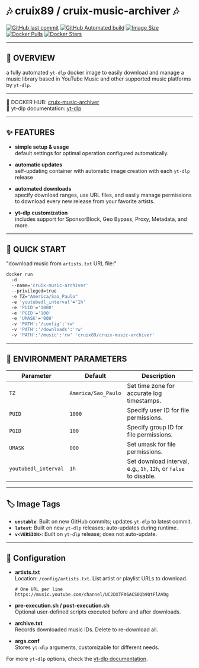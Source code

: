 
# 🎶 cruix89 / cruix-music-archiver 🎶

[![GitHub last commit](https://img.shields.io/github/last-commit/cruix89/cruix-music-archiver?logo=github)](https://github.com/cruix89/cruix-music-archiver/actions/workflows/push-unstable-image.yml/)
[![GitHub Automated build](https://img.shields.io/github/actions/workflow/status/cruix89/cruix-music-archiver/push-release-version-image.yml?logo=github)](https://github.com/cruix89/cruix-music-archiver/actions/workflows/push-release-version-image.yml/)
[![Image Size](https://img.shields.io/docker/image-size/cruix89/cruix-music-archiver/latest?style=flat&logo=docker)](https://hub.docker.com/r/cruix89/cruix-music-archiver/)
[![Docker Pulls](https://img.shields.io/docker/pulls/cruix89/cruix-music-archiver?style=flat&logo=docker)](https://hub.docker.com/r/cruix89/cruix-music-archiver/)
[![Docker Stars](https://img.shields.io/docker/stars/cruix89/cruix-music-archiver?style=flat&logo=docker)](https://hub.docker.com/r/cruix89/cruix-music-archiver/)

---

## 🎼 OVERVIEW
a fully automated `yt-dlp` docker image to easily download and manage a music library based in YouTube Music and other supported music platforms by `yt-dlp`.

---

📌 DOCKER HUB: [cruix-music-archiver](https://hub.docker.com/r/cruix89/cruix-music-archiver)  
📄 yt-dlp documentation: [yt-dlp](https://github.com/yt-dlp/yt-dlp)

---

## ✨ FEATURES

- **simple setup & usage**  
  default settings for optimal operation configured automatically.
  
- **automatic updates**  
  self-updating container with automatic image creation with each `yt-dlp` release
  
- **automated downloads**  
  specify download ranges, use URL files, and easily manage permissions to download every new release from your favorite artists.

- **yt-dlp customization**  
  includes support for SponsorBlock, Geo Bypass, Proxy, Metadata, and more.

---

## 🚀 QUICK START

"download music from `artists.txt` URL file:"

```bash
docker run
  -d
  --name='cruix-music-archiver'
  --privileged=true
  -e TZ="America/Sao_Paulo"
  -e 'youtubedl_interval'='1h'
  -e 'PUID'='1000'
  -e 'PGID'='100'
  -e 'UMASK'='000'
  -v 'PATH':'/config':'rw'
  -v 'PATH':'/downloads':'rw'
  -v 'PATH':'/music':'rw' 'cruix89/cruix-music-archiver'
```

---

## 🔧 ENVIRONMENT PARAMETERS

| Parameter             | Default           | Description                                                       |
|-----------------------|-------------------|-------------------------------------------------------------------|
| `TZ`                  |`America/Sao_Paulo`| Set time zone for accurate log timestamps.                        |
| `PUID`                | `1000`            | Specify user ID for file permissions.                             |
| `PGID`                | `100`             | Specify group ID for file permissions.                            |
| `UMASK`               | `000`             | Set umask for file permissions.                                   |
| `youtubedl_interval`  | `1h`              | Set download interval, e.g., `1h`, `12h`, or `false` to disable.  |

---

## 🏷️ Image Tags

- **`unstable`**: Built on new GitHub commits; updates `yt-dlp` to latest commit.
- **`latest`**: Built on new `yt-dlp` releases; auto-updates during runtime.
- **`v<VERSION>`**: Built on `yt-dlp` release; does not auto-update.

---

## 📂 Configuration

- **artists.txt**  
  Location: `/config/artists.txt`. List artist or playlist URLs to download.
  
  ```plaintext
  # One URL per line
  https://music.youtube.com/channel/UC2DXTFA6ACS0Qb9QtFlAVDg
  ```

- **pre-execution.sh / post-execution.sh**  
  Optional user-defined scripts executed before and after downloads.

- **archive.txt**  
  Records downloaded music IDs. Delete to re-download all.

- **args.conf**  
  Stores `yt-dlp` arguments, customizable for different needs.

For more `yt-dlp` options, check the [yt-dlp documentation](https://github.com/yt-dlp/yt-dlp#usage-and-options).